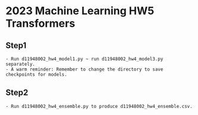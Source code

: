 # 2023 Machine Learning HW5 Transformers

## Step1
    - Run d11948002_hw4_model1.py ~ run d11948002_hw4_model3.py separately. 
    - A warm reminder: Remember to change the directory to save checkpoints for models.
    
## Step2
    - Run d11948002_hw4_ensemble.py to produce d11948002_hw4_ensemble.csv.